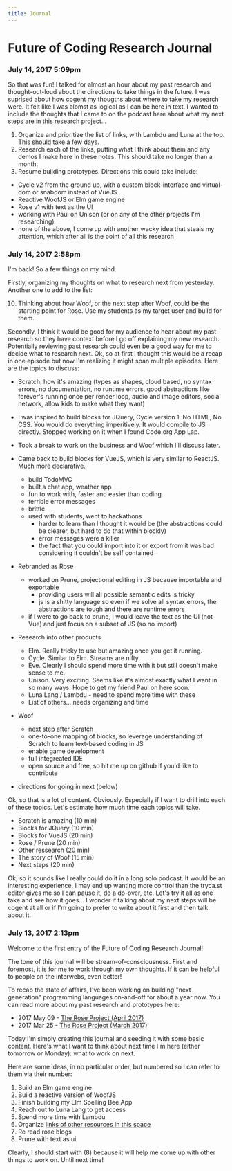 ```yaml
---
title: Journal
---
```


# Future of Coding Research Journal

### July 14, 2017 5:09pm

So that was fun! I talked for almost an hour about my past research and thought-out-loud about the directions to take things in the future. I was suprised about how cogent my thougths about where to take my research were. It felt like I was alomst as logical as I can be here in text. I wanted to include the thoughts that I came to on the podcast here about what my next steps are in this research project...

1. Organize and prioritize the list of links, with Lambdu and Luna at the top. This should take a few days.
2. Research each of the links, putting what I think about them and any demos I make here in these notes. This should take no longer than a month.
3. Resume building prototypes. Directions this could take include:
  - Cycle v2 from the ground up, with a custom block-interface and virtual-dom or snabdom instead of VueJS
  - Reactive WoofJS or Elm game engine
  - Rose v1 with text as the UI
  - working with Paul on Unison (or on any of the other projects I'm researching)
  - none of the above, I come up with another wacky idea that steals my attention, which after all is the point of all this research

### July 14, 2017 2:58pm

I'm back! So a few things on my mind.

Firstly, organizing my thoughts on what to research next from yesterday. Another one to add to the list: 

10. Thinking about how Woof, or the next step after Woof, could be the starting point for Rose. Use my students as my target user and build for them.

Secondly, I think it would be good for my audience to hear about my past research so they have context before I go off explaining my new research. Potentially reviewing past research could even be a good way for me to decide what to research next. Ok, so at first I thought this would be a recap in one episode but now I'm realizing it might span multiple episodes. Here are the topics to discuss:

- Scratch, how it's amazing (types as shapes, cloud based, no syntax errors, no documentation, no runtime errors, good abstractions like forever's running once per render loop, audio and image editors, social network, allow kids to make what they want)
- I was inspired to build blocks for JQuery, Cycle version 1. No HTML, No CSS. You would do everything imperitively. It would compile to JS directly. Stopped working on it when I found Code.org App Lap. 
- Took a break to work on the business and Woof which I'll discuss later.
- Came back to build blocks for VueJS, which is very similar to ReactJS. Much more declarative.
  - build TodoMVC
  - built a chat app, weather app
  - fun to work with, faster and easier than coding
  - terrible error messages
  - brittle
  - used with students, went to hackathons
    - harder to learn than I thought it would be (the abstractions could be clearer, but hard to do that within blockly)
    - error messages were a killer
    - the fact that you could import into it or export from it was bad considering it couldn't be self contained 
- Rebranded as Rose
  - worked on Prune, projectional editing in JS because importable and exportable
    - providing users will all possible semantic edits is tricky
    - js is a shitty language so even if we solve all syntax errors, the abstractions are tough and there are runtime errors
  - if I were to go back to prune, I would leave the text as the UI (not Vue) and just focus on a subset of JS (so no import)
- Research into other products
  - Elm. Really tricky to use but amazing once you get it running.
  - Cycle. Similar to Elm. Streams are nifty.
  - Eve. Clearly I should spend more time with it but still doesn't make sense to me.
  - Unison. Very exciting. Seems like it's almost exactly what I want in so many ways. Hope to get my friend Paul on here soon.
  - Luna Lang / Lambdu - need to spend more time with these
  - List of others... needs organizing and time

- Woof
  - next step after Scratch
  - one-to-one mapping of blocks, so leverage understanding of Scratch to learn text-based coding in JS
  - enable game development
  - full integreated IDE
  - open source and free, so hit me up on github if you'd like to contribute

- directions for going in next (below) 

Ok, so that is a lot of content. Obviously. Especially if I want to drill into each of these topics. Let's estimate how much time each topics will take.

- Scratch is amazing (10 min)
- Blocks for JQuery (10 min)
- Blocks for VueJS (20 min)
- Rose / Prune (20 min)
- Other ressearch (20 min)
- The story of Woof (15 min)
- Next steps (20 min)

Ok, so it sounds like I really could do it in a long solo podcast. It would be an interesting experience. I may end up wanting more control than the tryca.st editor gives me so I can pause it, do a do-over, etc. Let's try it all as one take and see how it goes... I wonder if talking about my next steps will be cogent at all or if I'm going to prefer to write about it first and then talk about it.

### July 13, 2017 2:13pm

Welcome to the first entry of the Future of Coding Research Journal!

The tone of this journal will be stream-of-consciousness. First and foremost, it is for me to work through my own thoughts. If it can be helpful to people on the interwebs, even better!

To recap the state of affairs, I've been working on building "next generation" programming languages on-and-off for about a year now. You can read more about my past research and prototypes here:

<ul class="list-unstyled">
    <li><span class="date">2017 May 09 - </span><a target="_blank" href="https://medium.com/@stevekrouse/rose-project-april-2017-32af31b078b1">The Rose Project (April 2017)</a></li>
    <li><span class="date">2017 Mar 25 - </span><a target="_blank" href="https://medium.com/@stevekrouse/rose-983dc5e0908f">The Rose Project (March 2017)</a></li>
</ul>

Today I'm simply creating this journal and seeding it with some basic content. Here's what I want to think about next time I'm here (either tomorrow or Monday): what to work on next.

Here are some ideas, in no particular order, but numbered so I can refer to them via their number:

1. Build an Elm game engine
2. Build a reactive version of WoofJS
3. Finish building my Elm Spelling Bee App
5. Reach out to Luna Lang to get access
6. Spend more time with Lambdu
7. Organize [links of other resources in this space](https://docs.google.com/document/d/1TtfMqBBRGnwisCx42nuXa4Y5VF3EizpZxFQBivJWhhE/edit) 
8. Re read rose blogs
9. Prune with text as ui

Clearly, I should start with (8) because it will help me come up with other things to work on. Until next time!
